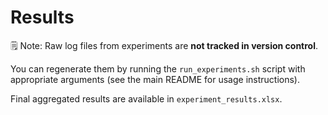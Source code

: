 # Results

🗒️ Note: Raw log files from experiments are **not tracked in version control**.

You can regenerate them by running the `run_experiments.sh` script with appropriate arguments (see the main README for usage instructions).
 
 Final aggregated results are available in `experiment_results.xlsx`.
